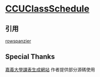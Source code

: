 # [CCUClassSchedule](https://hankwu99.github.io/CCUClassSchedule/)

## 引用
[rowspanzier](https://github.com/marcosesperon/jquery.rowspanizer.js)
## Special Thanks
[嘉義大學課表生成網站](https://github.com/tony11306/Chiayi-university-curriculum-generator) 作者提供部分源碼使用
